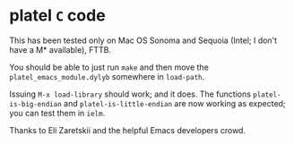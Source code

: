 # platel `C` code

This has been tested only on Mac OS Sonoma and Sequoia (Intel; I don't
have a M* available), FTTB.

You should be able to just run `make` and then move the
`platel_emacs_module.dylyb` somewhere in `load-path`.

Issuing `M-x load-library` should work; and it does.  The functions
`platel-is-big-endian` and `platel-is-little-endian` are now working
as expected; you can test them in `ielm`.

Thanks to Eli Zaretskii and the helpful Emacs developers crowd.
